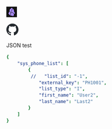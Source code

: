 ![](assets/Pasted%20image%2020240611195926.png)


![](assets/Pasted%20image%2020240611195933.png)




JSON test
```yaml
{
    "sys_phone_list": [
        {
         //   "list_id": "-1",
            "external_key": "PH1001",
            "list_type": "I",
            "first_name": "User2",
            "last_name": "Last2"
        }
    ]
}
```